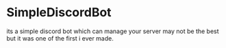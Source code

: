 # SimpleDiscordBot
its a simple discord bot which can manage your server may not be the best but it was one of the first i ever made.
